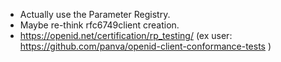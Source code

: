  - Actually use the Parameter Registry.
 - Maybe re-think rfc6749client creation.
 - https://openid.net/certification/rp_testing/ (ex user:
   https://github.com/panva/openid-client-conformance-tests )
